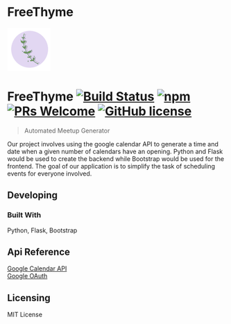 # FreeThyme


![FreeThyme](https://github.com/csuf-cpsc-254-05sp19/FreeThyme/blob/master/static/images/thyme-logo-rz.png)

# FreeThyme [![Build Status](https://img.shields.io/travis/npm/npm/latest.svg?style=flat-square)](https://travis-ci.org/npm/npm) [![npm](https://img.shields.io/npm/v/npm.svg?style=flat-square)](https://www.npmjs.com/package/npm) [![PRs Welcome](https://img.shields.io/badge/PRs-welcome-brightgreen.svg?style=flat-square)](http://makeapullrequest.com) [![GitHub license](https://img.shields.io/badge/license-MIT-blue.svg?style=flat-square)](https://github.com/csuf-cpsc-254-05sp19/FreeThyme/blob/master/LICENSE)
> Automated Meetup Generator 

Our project involves using the google calendar API to generate a time and date when a given number of calendars have an opening. Python and Flask would be used to create the backend while Bootstrap would be used for the frontend. The goal of our application is to simplify the task of scheduling events for everyone involved.

## Developing

### Built With
 Python, Flask, Bootstrap

## Api Reference

[Google Calendar API](https://developers.google.com/calendar/downloads)  
[Google OAuth](https://developers.google.com/identity/protocols/OAuth2)

## Licensing

MIT License

